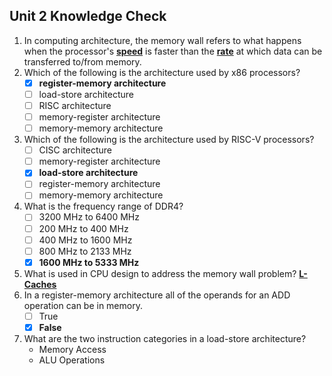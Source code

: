 ## Unit 2 Knowledge Check

1) In computing architecture, the memory wall refers to what happens when the processor's **<u>speed</u>** is faster than the **<u>rate</u>** at which data can be transferred to/from memory.
2) Which of the following is the architecture used by x86 processors?
    - [x] **register-memory architecture**
    - [ ] load-store architecture
    - [ ] RISC architecture
    - [ ] memory-register architecture
    - [ ] memory-memory architecture
3) Which of the following is the architecture used by RISC-V processors?
    - [ ] CISC architecture 
    - [ ] memory-register architecture 
    - [x] **load-store architecture** 
    - [ ] register-memory architecture 
    - [ ] memory-memory architecture 
4) What is the frequency range of DDR4?
    - [ ] 3200 MHz to 6400 MHz 
    - [ ] 200 MHz to 400 MHz 
    - [ ] 400 MHz to 1600 MHz 
    - [ ] 800 MHz to 2133 MHz 
    - [x] **1600 MHz to 5333 MHz** 
5) What is used in CPU design to address the memory wall problem? **<u>L-Caches</u>**
6) In a register-memory architecture all of the operands for an ADD operation can be in memory.
    - [ ] True 
    - [x] **False** 
7) What are the two instruction categories in a load-store architecture?
    - Memory Access
    - ALU Operations